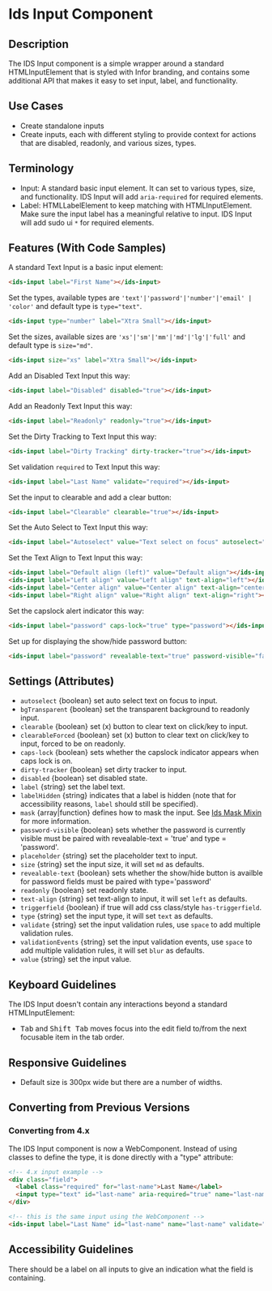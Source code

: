 # Ids Input Component

## Description

The IDS Input component is a simple wrapper around a standard HTMLInputElement that is styled with Infor branding, and contains some additional API that makes it easy to set input, label, and functionality.

## Use Cases

- Create standalone inputs
- Create inputs, each with different styling to provide context for actions that are disabled, readonly, and various sizes, types.

## Terminology

- Input: A standard basic input element. It can set to various types, size, and functionality. IDS Input will add `aria-required` for required elements.
- Label: HTMLLabelElement to keep matching with HTMLInputElement. Make sure the input label has a meaningful relative to input. IDS Input will add sudo ui `*` for required elements.

## Features (With Code Samples)

A standard Text Input is a basic input element:

```html
<ids-input label="First Name"></ids-input>
```

Set the types, available types are `'text'|'password'|'number'|'email' | 'color'` and default type is `type="text"`.

```html
<ids-input type="number" label="Xtra Small"></ids-input>
```

Set the sizes, available sizes are `'xs'|'sm'|'mm'|'md'|'lg'|'full'` and default type is `size="md"`.

```html
<ids-input size="xs" label="Xtra Small"></ids-input>
```

Add an Disabled Text Input this way:

```html
<ids-input label="Disabled" disabled="true"></ids-input>
```

Add an Readonly Text Input this way:

```html
<ids-input label="Readonly" readonly="true"></ids-input>
```

Set the Dirty Tracking to Text Input this way:

```html
<ids-input label="Dirty Tracking" dirty-tracker="true"></ids-input>
```

Set validation `required` to Text Input this way:

```html
<ids-input label="Last Name" validate="required"></ids-input>
```

Set the input to clearable and add a clear button:

```html
<ids-input label="Clearable" clearable="true"></ids-input>
```

Set the Auto Select to Text Input this way:

```html
<ids-input label="Autoselect" value="Text select on focus" autoselect="true"></ids-input>
```

Set the Text Align to Text Input this way:

```html
<ids-input label="Default align (left)" value="Default align"></ids-input>
<ids-input label="Left align" value="Left align" text-align="left"></ids-input>
<ids-input label="Center align" value="Center align" text-align="center"></ids-input>
<ids-input label="Right align" value="Right align" text-align="right"></ids-input>
```

Set the capslock alert indicator this way:

```html
<ids-input label="password" caps-lock="true" type="password"></ids-input>
```

Set up for displaying the show/hide password button:

```html
<ids-input label="password" revealable-text="true" password-visible="false" type="password"></ids-input>
```

## Settings (Attributes)

- `autoselect` {boolean} set auto select text on focus to input.
- `bgTransparent` {boolean} set the transparent background to readonly input.
- `clearable` {boolean} set (x) button to clear text on click/key to input.
- `clearableForced` {boolean} set (x) button to clear text on click/key to input, forced to be on readonly.
- `caps-lock` {boolean} sets whether the capslock indicator appears when caps lock is on.
- `dirty-tracker` {boolean} set dirty tracker to input.
- `disabled` {boolean} set disabled state.
- `label` {string} set the label text.
- `labelHidden` {string} indicates that a label is hidden (note that for accessibility reasons, `label` should still be specified).
- `mask` {array|function} defines how to mask the input.  See [Ids Mask Mixin](../ids-mask/README.md) for more information.
- `password-visible` {boolean} sets whether the password is currently visible must be paired with revealable-text = 'true' and type = 'password'.
- `placeholder` {string} set the placeholder text to input.
- `size` {string} set the input size, it will set `md` as defaults.
- `revealable-text` {boolean} sets whether the show/hide button is availble for password fields must be paired with type='password'
- `readonly` {boolean} set readonly state.
- `text-align` {string} set text-align to input, it will set `left` as defaults.
- `triggerfield` {boolean} if true will add css class/style `has-triggerfield`.
- `type` {string} set the input type, it will set `text` as defaults.
- `validate` {string} set the input validation rules, use `space` to add multiple validation rules.
- `validationEvents` {string} set the input validation events, use `space` to add multiple validation rules, it will set `blur` as defaults.
- `value` {string} set the input value.

## Keyboard Guidelines

The IDS Input doesn't contain any interactions beyond a standard HTMLInputElement:

- <kbd>Tab</kbd> and <kbd>Shift Tab</kbd> moves focus into the edit field to/from the next focusable item in the tab order.

## Responsive Guidelines

- Default size is 300px wide but there are a number of widths.

## Converting from Previous Versions

### Converting from 4.x

The IDS Input component is now a WebComponent. Instead of using classes to define the type, it is done directly with a "type" attribute:

```html
<!-- 4.x input example -->
<div class="field">
  <label class="required" for="last-name">Last Name</label>
  <input type="text" id="last-name" aria-required="true" name="last-name" data-validate="required"/>
</div>

<!-- this is the same input using the WebComponent -->
<ids-input label="Last Name" id="last-name" name="last-name" validate="required"></ids-input>

```

## Accessibility Guidelines

There should be a label on all inputs to give an indication what the field is containing.
